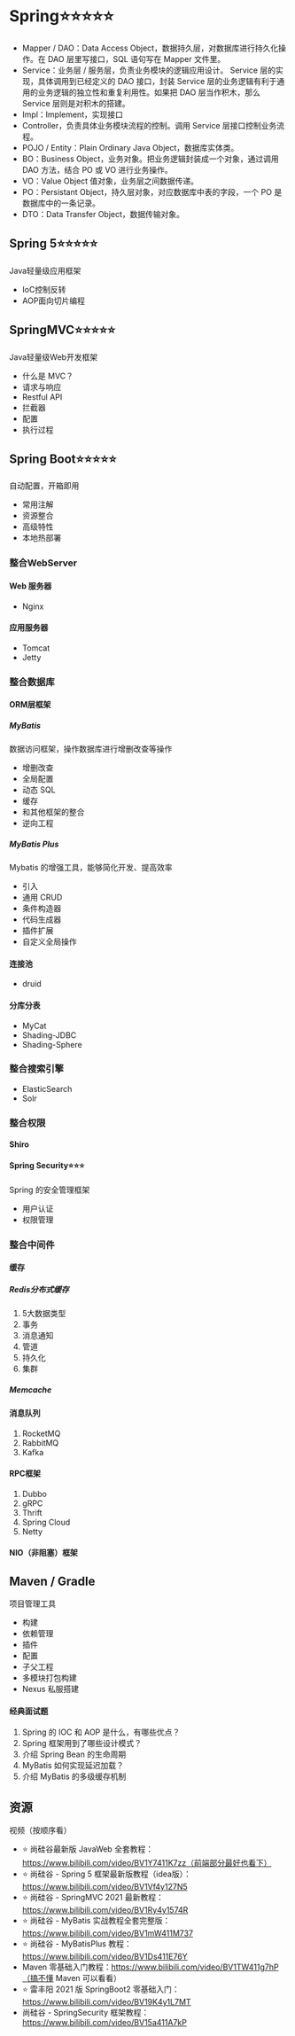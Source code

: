 # Spring⭐⭐⭐⭐⭐

- Mapper / DAO：Data Access Object，数据持久层，对数据库进行持久化操作。在 DAO 层里写接口，SQL 语句写在 Mapper 文件里。
- Service：业务层 / 服务层，负责业务模块的逻辑应用设计。 Service 层的实现，具体调用到已经定义的 DAO 接口，封装 Service 层的业务逻辑有利于通用的业务逻辑的独立性和重复利用性。如果把 DAO 层当作积木，那么 Service 层则是对积木的搭建。
- Impl：Implement，实现接口
- Controller，负责具体业务模块流程的控制。调用 Service 层接口控制业务流程。
- POJO / Entity：Plain Ordinary Java Object，数据库实体类。
- BO：Business Object，业务对象。把业务逻辑封装成一个对象，通过调用 DAO 方法，结合 PO 或 VO 进行业务操作。
- VO：Value Object 值对象，业务层之间数据传递。
- PO：Persistant Object，持久层对象，对应数据库中表的字段，一个 PO 是数据库中的一条记录。
- DTO：Data Transfer Object，数据传输对象。

## Spring 5⭐⭐⭐⭐⭐

Java轻量级应用框架

- IoC控制反转
- AOP面向切片编程

## SpringMVC⭐⭐⭐⭐⭐

Java轻量级Web开发框架

- 什么是 MVC？
- 请求与响应
- Restful API
- 拦截器
- 配置
- 执行过程

## Spring Boot⭐⭐⭐⭐⭐

自动配置，开箱即用

- 常用注解
- 资源整合
- 高级特性
- 本地热部署

### 整合WebServer

#### Web 服务器

- Nginx

#### 应用服务器

- Tomcat
- Jetty

### 整合数据库

#### ORM层框架

##### MyBatis

数据访问框架，操作数据库进行增删改查等操作

- 增删改查
- 全局配置
- 动态 SQL
- 缓存
- 和其他框架的整合
- 逆向工程

##### MyBatis Plus

Mybatis 的增强工具，能够简化开发、提高效率

- 引入
- 通用 CRUD
- 条件构造器
- 代码生成器
- 插件扩展
- 自定义全局操作

#### 连接池

- druid

#### 分库分表

- MyCat
- Shading-JDBC
- Shading-Sphere

### 整合搜索引擎

- ElasticSearch
- Solr

### 整合权限

#### Shiro

#### Spring Security⭐⭐⭐

Spring 的安全管理框架

- 用户认证
- 权限管理

### 整合中间件

#### 缓存

##### Redis分布式缓存

1. 5大数据类型
2. 事务
3. 消息通知
4. 管道
5. 持久化
6. 集群

##### Memcache

#### 消息队列

1. RocketMQ
2. RabbitMQ
3. Kafka

#### RPC框架

1. Dubbo
2. gRPC
3. Thrift
4. Spring Cloud
5. Netty

#### NIO（非阻塞）框架

## Maven / Gradle

项目管理工具

- 构建
- 依赖管理
- 插件
- 配置
- 子父工程
- 多模块打包构建
- Nexus 私服搭建

#### 经典面试题

1. Spring 的 IOC 和 AOP 是什么，有哪些优点？
2. Spring 框架用到了哪些设计模式？
3. 介绍 Spring Bean 的生命周期
4. MyBatis 如何实现延迟加载？
5. 介绍 MyBatis 的多级缓存机制

## 资源

视频（按顺序看）

- ⭐ 尚硅谷最新版 JavaWeb 全套教程：https://www.bilibili.com/video/BV1Y7411K7zz（前端部分最好也看下）
- ⭐ 尚硅谷 - Spring 5 框架最新版教程（idea版）：https://www.bilibili.com/video/BV1Vf4y127N5
- ⭐ 尚硅谷 - SpringMVC 2021 最新教程：https://www.bilibili.com/video/BV1Ry4y1574R
- ⭐ 尚硅谷 - MyBatis 实战教程全套完整版：https://www.bilibili.com/video/BV1mW411M737
- ⭐ 尚硅谷 - MyBatisPlus 教程：https://www.bilibili.com/video/BV1Ds411E76Y
- Maven 零基础入门教程：https://www.bilibili.com/video/BV1TW411g7hP（搞不懂 Maven 可以看看）
- ⭐ 雷丰阳 2021 版 SpringBoot2 零基础入门：https://www.bilibili.com/video/BV19K4y1L7MT
- 尚硅谷 - SpringSecurity 框架教程：https://www.bilibili.com/video/BV15a411A7kP
